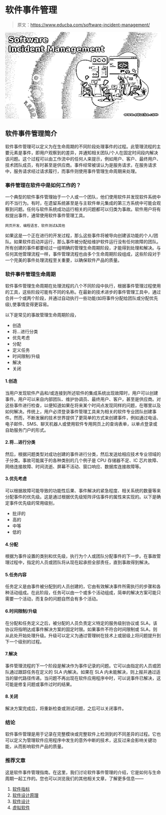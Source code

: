 # 软件事件管理

> 原文：<https://www.educba.com/software-incident-management/>

![Software Incident Management](img/838dd6ed79701e8126d6d0f40b486ef6.png)



## 软件事件管理简介

软件事件管理可以定义为在生命周期的不同阶段处理事件的过程。此管理流程的主要元素是事件，即用户观察到的差异，并通知相关团队/个人在固定时间段内解决该问题。这个过程可以由工作流中的任何人来提示，例如用户、客户、最终用户、技术团队成员，有时甚至是供应商。事件经常被误认为是服务请求，在服务请求中，服务请求经过请求履行，而事件则使用事件管理生命周期来处理。

### 事件管理在软件中是如何工作的？

一个典型的软件事件管理始于一个人或一个团队，他们使用软件并发现软件系统中的不当行为。有时，在遗留系统甚至是与主软件单元集成的第三方系统中可能会观察到问题。任何与软件系统成功运行相关的问题都可以归类为事故。软件用户将有权提出事件，通常使用软件事件管理工具。

<small>网页开发、编程语言、软件测试&其他</small>

如果这是一个正在进行的开发过程，那么这些事件将被导向创建该功能的个人/团队。如果软件启动并运行，那么事件被分配给维护软件运行没有任何故障的团队。所有创建的事件都要经过一组明确的管理生命周期阶段，才能得到处理和解决。与任何其他管理流程一样，事件管理流程也由多个生命周期阶段组成，这些阶段对于一个完美的事件处理流程至关重要，以确保软件产品的质量。

### 软件事件管理生命周期

软件事件管理生命周期在处理流程的八个不同阶段中执行，根据事件管理过程使用的工具，这些阶段可能有不同的名称。在最新的技术进步的事件管理工具中，通过合并一个或两个阶段，并通过自动执行一些功能(如将事件分配给团队或分配优先级),使事情变得更容易。

以下是常见的事故管理生命周期阶段，

*   创造
*   将…进行分类
*   优先考虑
*   分配
*   定义任务
*   时间限制/升级
*   解决
*   关闭

#### 1.创造

当用户发现软件产品和/或连接到所述软件的集成系统出现故障时，用户可以创建事件。用户可以来自内部团队、维护协调员、最终用户、客户，甚至是供应商。对这些事件进行检查，以便知道如果在将来某个时间点发现同样的问题，在哪里以及如何解决。传统上，用户必须登录事件管理工具来为相关的软件专业团队创建事件。然而，不断发展的技术世界提供了更简单的方式来创建事件，例如通过电话、电子邮件、SMS、聊天机器人或使用软件专用网页上的查询表单，以单点登录或自助服务门户的形式。

#### 2.将…进行分类

然后，根据问题类型对成功创建的事件进行分类，然后发送给相应技术专业领域的子分类。事故可能属于的各种类别的几个例子是 CPU 存储器不足、IC 芯片故障、网络连接故障、时间流逝、屏幕不活动、窗口响应、数据库连接故障等。

#### 3.优先考虑

可以根据故障可能导致的功能性后果、事件解决的紧急程度、相关系统的数量等来分配事件的优先级。这是通过根据优先级矩阵评估事件的属性来实现的。以下是确定事件优先级的常用级别，

*   批评的
*   高的
*   中等
*   低的

#### 4.分配

根据为事件设置的类别和优先级，执行为个人或团队分配事件的下一步。在事故管理过程中，指定的人员或团队将从现在起承担全部责任，直到事故得到解决。

#### 5.任务内容

任务定义是由事件被分配到的人员创建的，它由有效解决事件所需执行的步骤和各种活动组成。在此阶段，任务可以由一个或多个活动组成，简单的解决方案可能只需要一个活动，而复杂的问题自然会有多个活动。

#### 6.时间限制/升级

在分配和任务定义之后，被分配的人员负责定义特定的服务级别协议或 SLA，该协议将指明达成事件解决方案的固定时限。如果事件不符合时间限制或 SLA，则从此处开始处理升级。升级可以定义为通过管理树在技术上或层级上将问题提升到下一个级别的过程。

#### 7.解决

事件管理流程的下一个阶段是解决作为事件记录的问题。它可以由指定的人员或团队通过跟踪任务在定义的 SLA 内解决。如果在 SLA 内未能解决，则上报并通过适当的替代路径传递。当问题不再出现在软件应用程序中时，可以说事件已解决，这可能是修复问题或事件过时的结果。

#### 8.关闭

解决方案完成后，将重新检查或测试问题，之后可以关闭事件。

### 结论

软件事件管理是用于记录在完整模块或完整软件上检测到的不同差异的过程。它也可以定义为管理软件应用程序中发生的意外中断的技术，这反过来会影响关键功能，从而影响软件产品的质量。

### 推荐文章

这是软件事件管理指南。在这里，我们讨论软件事件管理的介绍，它是如何与生命周期一起工作的。您也可以浏览我们的其他相关文章，了解更多信息——

1.  [软件指标](https://www.educba.com/software-metrics/)
2.  [软件设计原理](https://www.educba.com/software-design-principles/)
3.  [软件设计](https://www.educba.com/software-design/)
4.  [虚拟软件](https://www.educba.com/virtualization-softwares/)





